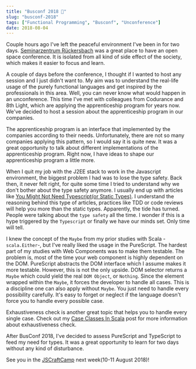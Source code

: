 ```yaml
---
title: "Busconf 2018 🚌"
slug: "busconf-2018"
tags: ["Functional Programming", "Busconf", "Unconference"]
date: 2018-08-04
---
```


Couple hours ago I've left the peaceful environment I've been in for two days. [Seminarzentrum Rückersbach](https://www.holidaycheck.de/hi/seminarzentrum-rueckersbach/11360f57-711c-3fab-bb71-32d039c81bfd) was a great place to have an open space conference. It is isolated from all kind of side effect of the society, which makes it easier to focus and learn.

A couple of days before the conference, I thought if I wanted to host any session and I just didn't want to. My aim was to understand the real-life usage of the purely functional languages and get inspired by the professionals in this area. Well, you can never know what would happen in an unconference. This time I've met with colleagues from Codurance and 8th Light, which are applying the apprenticeship program for years now. We've decided to host a session about the apprenticeship program in our companies.

The apprenticeship program is an interface that implemented by the companies according to their needs. Unfortunately, there are not so many companies applying this pattern, so I would say it is quite new. It was a great opportunity to talk about different implementations of the apprenticeship program. Right now, I have ideas to shape our apprenticeship program a little more.

When I quit my job with the J2EE stack to work in the Javascript environment, the biggest problem I had was to lose the type safety. Back then, it never felt right, for quite some time I tried to understand why we don't bother about the type safety anymore. I usually end up with articles like [You Might Not Need Typescript(or Static Types)](https://medium.com/javascript-scene/you-might-not-need-typescript-or-static-types-aa7cb670a77b). I understand the reasoning behind this type of articles, practices like TDD or code reviews will help you more than the static types. Apparently, the tide has turned. People were talking about the `type safety` all the time. I wonder if this is a hype triggered by the `Typescript` or finally we have our minds set. Only time will tell.

I knew the concept of the `Maybe` from my prior studies with Scala -`scala.Either`-, but I've really liked the usage in the PureScript. The hardest part of my studies with Web Components was to make them testable. The problem is, most of the time your web component is highly dependent on the DOM. PureScript abstracts the DOM interface which I assume makes it more testable. However, this is not the only upside. DOM selector returns a `Maybe` which could yield the real `DOM Object`, or `Nothing`. Since the element wrapped within the `Maybe`, it forces the developer to handle all cases. This is a discipline one can also apply without `Maybe`. You just need to handle every possibility carefully. It's easy to forget or neglect if the language doesn't force you to handle every possible case.

Exhaustiveness check is another great topic that helps you to handle every single case. Check out my [Case Classes In Scala](https://www.sengitu.com/posts/case-classes-in-scala/) post for more information about exhaustiveness check.

After BusConf 2018, I've decided to assess PureScript and TypeScript to feed my need for types. It was a great opportunity to learn for two days without any kind of disturbance.

See you in the [JSCraftCamp](http://jscraftcamp.org/) next week(10-11 August 2018)!
